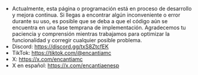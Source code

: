 - Actualmente, esta página o programación está en proceso de desarrollo y mejora continua. Si llegas a encontrar algún inconveniente o error durante su uso, es posible que se deba a que el código aún se encuentra en una fase temprana de implementación. Agradecemos tu paciencia y comprensión mientras trabajamos para optimizar la funcionalidad y corregir cualquier posible problema.
- Discord: https://discord.gg/txS8ZtcfEK
- TikTok: https://tiktok.com/@encantiamc
- X: https://x.com/encantiamc
- X en español: https://x.com/encantiaenesp
